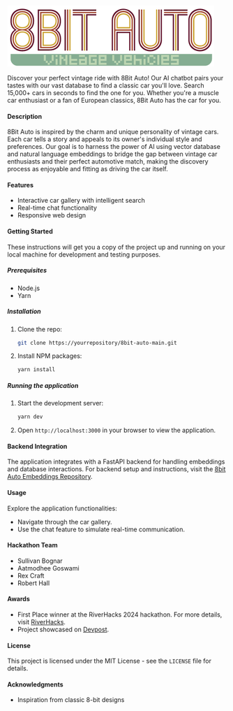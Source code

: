 ![alt text](https://github.com/sb2bg/8bit-auto/blob/8a4acf93a2fa807aa8d06eef00eaed955c428b91/public/logo.png?raw=true)

Discover your perfect vintage ride with 8Bit Auto! Our AI chatbot pairs your tastes with our vast database to find a classic car you'll love. Search 15,000+ cars in seconds to find the one for you. Whether you're a muscle car enthusiast or a fan of European classics, 8Bit Auto has the car for you.

#### Description

8Bit Auto is inspired by the charm and unique personality of vintage cars. Each car tells a story and appeals to its owner's individual style and preferences. Our goal is to harness the power of AI using vector database and natural language embeddings to bridge the gap between vintage car enthusiasts and their perfect automotive match, making the discovery process as enjoyable and fitting as driving the car itself.

#### Features

- Interactive car gallery with intelligent search
- Real-time chat functionality
- Responsive web design

#### Getting Started

These instructions will get you a copy of the project up and running on your local machine for development and testing purposes.

##### Prerequisites

- Node.js
- Yarn

##### Installation

1. Clone the repo:
   ```bash
   git clone https://yourrepository/8bit-auto-main.git
   ```
2. Install NPM packages:
   ```bash
   yarn install
   ```

##### Running the application

1. Start the development server:
   ```bash
   yarn dev
   ```
2. Open `http://localhost:3000` in your browser to view the application.

#### Backend Integration

The application integrates with a FastAPI backend for handling embeddings and database interactions. For backend setup and instructions, visit the [8bit Auto Embeddings Repository](https://github.com/sb2bg/8bit-auto-embeddings).

#### Usage

Explore the application functionalities:

- Navigate through the car gallery.
- Use the chat feature to simulate real-time communication.

#### Hackathon Team

- Sullivan Bognar
- Aatmodhee Goswami
- Rex Craft
- Robert Hall

#### Awards

- First Place winner at the RiverHacks 2024 hackathon. For more details, visit [RiverHacks](https://austincs.org/riverhacks).
- Project showcased on [Devpost](https://devpost.com/software/8bit-auto?ref_content=user-portfolio&ref_feature=in_progress).

#### License

This project is licensed under the MIT License - see the `LICENSE` file for details.

#### Acknowledgments

- Inspiration from classic 8-bit designs

